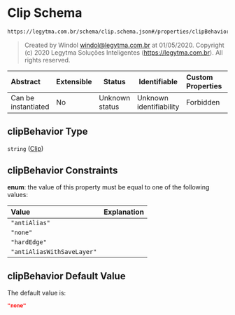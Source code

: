 # Clip Schema

```txt
https://legytma.com.br/schema/clip.schema.json#/properties/clipBehavior
```




> Created by Windol [windol@legytma.com.br](mailto:windol@legytma.com.br) at 01/05/2020.
> Copyright (c) 2020 Legytma Soluções Inteligentes (<https://legytma.com.br>). All rights reserved.
>

| Abstract            | Extensible | Status         | Identifiable            | Custom Properties | Additional Properties | Access Restrictions | Defined In                                                                                                    |
| :------------------ | ---------- | -------------- | ----------------------- | :---------------- | --------------------- | ------------------- | ------------------------------------------------------------------------------------------------------------- |
| Can be instantiated | No         | Unknown status | Unknown identifiability | Forbidden         | Allowed               | none                | [bottom_sheet_theme_data.schema.json\*](../schema/bottom_sheet_theme_data.schema.json "open original schema") |

## clipBehavior Type

`string` ([Clip](bottom_sheet_theme_data-properties-clip.md))

## clipBehavior Constraints

**enum**: the value of this property must be equal to one of the following values:

| Value                      | Explanation |
| :------------------------- | ----------- |
| `"antiAlias"`              |             |
| `"none"`                   |             |
| `"hardEdge"`               |             |
| `"antiAliasWithSaveLayer"` |             |

## clipBehavior Default Value

The default value is:

```json
"none"
```
